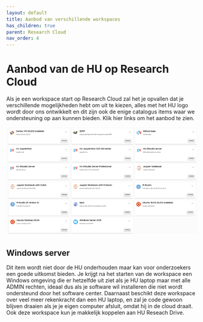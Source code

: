```yaml
---
layout: default
title: Aanbod van verschillende workspaces
has_children: true
parent: Research Cloud
nav_order: 4
---
```


# Aanbod van de HU op Research Cloud

Als je een workspace start op Research Cloud zal het je opvallen dat je verschillende mogelijkheden hebt om uit te kiezen, alles met het HU logo wordt door ons ontwikkelt en dit zijn ook de enige catalogus items waar we ondersteuning op aan kunnen bieden. Klik hier links om het aanbod te zien. 

![](/assets/aanbod-research-cloud-1.png)

## Windows server

Dit item wordt niet door de HU onderhouden maar kan voor onderzoekers een goede uitkomst bieden. Je krijgt na het starten van de workspace een Windows omgeving die er hetzelfde uit ziet als je HU laptop maar met alle ADMIN rechten, ideaal dus als je software wil installeren die niet wordt ondersteund door het software center. Daarnaast beschikt deze workspace over veel meer rekenkracht dan een HU laptop, en zal je code gewoon blijven draaien als je je eigen computer afsluit, omdat hij in de cloud draait. Ook deze workspace kun je makkelijk koppelen aan HU Reseach Drive.